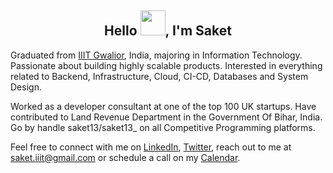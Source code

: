 <!-- ### Hi, I'm Saket! &nbsp;&nbsp;<sup> &#12299;I love to code and build cool products. Currently, learning AWS Infrastructure.</sup> -->

<h2 align="center">Hello <img src="https://github.com/TheDudeThatCode/TheDudeThatCode/blob/master/Assets/Hi.gif" width="40">, I'm Saket </h2>

<p>
Graduated from <a href=https://iiitm.ac.in target="blank">IIIT Gwalior</a>, India, majoring in Information Technology. Passionate about building highly scalable products. Interested in everything related to Backend, Infrastructure, Cloud, CI-CD, Databases and System Design.

Worked as a developer consultant at one of the top 100 UK startups. Have contributed to Land Revenue Department in the Government Of Bihar, India. Go by handle saket13/saket13_ on all Competitive Programming platforms.

Feel free to connect with me on <a href=https://www.linkedin.com/in/saket13/ target="blank">LinkedIn</a>,  <a href=https://www.twitter.com/saket13_/ target="blank">Twitter</a>, reach out to me at saket.iiit@gmail.com or schedule a call on my <a href=https://calendly.com/saket13/talk-to-saket target="blank">Calendar</a>.

</p>
